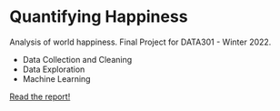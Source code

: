 # Quantifying Happiness

Analysis of world happiness. Final Project for DATA301 - Winter 2022.

- Data Collection and Cleaning
- Data Exploration
- Machine Learning

[Read the report!](https://github.com/erikluu/Quantifying-Happiness/blob/main/Happiness%20Report.pdf)
